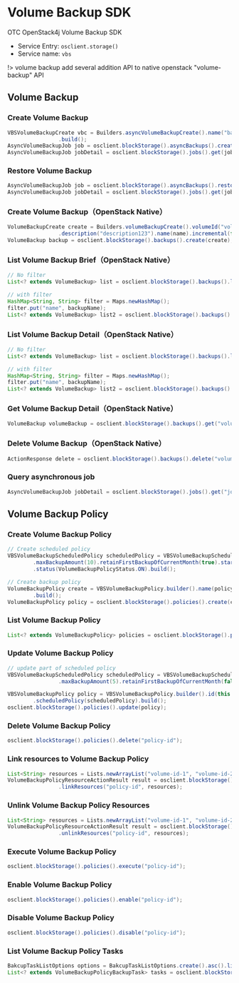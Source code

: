 # Volume Backup SDK

OTC OpenStack4j Volume Backup SDK
- Service Entry: `osclient.storage()`
- Service name: `vbs`

!> volume backup add several addition API to native openstack "volume-backup" API

## Volume Backup
### Create Volume Backup

```java
VBSVolumeBackupCreate vbc = Builders.asyncVolumeBackupCreate().name("backup-name").volumeId("volume-id")
				.build();
AsyncVolumeBackupJob job = osclient.blockStorage().asyncBackups().create(vbc);
AsyncVolumeBackupJob jobDetail = osclient.blockStorage().jobs().get(job.getId())
```

### Restore Volume Backup
```java
AsyncVolumeBackupJob job = osclient.blockStorage().asyncBackups().restore("volume-backup-id", "volume-id");
AsyncVolumeBackupJob jobDetail = osclient.blockStorage().jobs().get(job.getId());
```

### Create Volume Backup（OpenStack Native）
```java
VolumeBackupCreate create = Builders.volumeBackupCreate().volumeId("volume-id").container("container123")
				.description("description123").name(name).incremental(false).build();
VolumeBackup backup = osclient.blockStorage().backups().create(create);
```

### List Volume Backup Brief（OpenStack Native）
```java
// No filter
List<? extends VolumeBackup> list = osclient.blockStorage().backups().list(false);

// with filter
HashMap<String, String> filter = Maps.newHashMap();
filter.put("name", backupName);
List<? extends VolumeBackup> list2 = osclient.blockStorage().backups().list(false, filter);
```

### List Volume Backup Detail（OpenStack Native）
```java
// No filter
List<? extends VolumeBackup> list = osclient.blockStorage().backups().list(true);

// with filter
HashMap<String, String> filter = Maps.newHashMap();
filter.put("name", backupName);
List<? extends VolumeBackup> list2 = osclient.blockStorage().backups().list(true, filter);
```

### Get Volume Backup Detail（OpenStack Native）
```java
VolumeBackup volumeBackup = osclient.blockStorage().backups().get("volume-backup-id");
```


### Delete Volume Backup（OpenStack Native）
```java
ActionResponse delete = osclient.blockStorage().backups().delete("volume-backup-id");
```

### Query asynchronous job
```java
AsyncVolumeBackupJob jobDetail = osclient.blockStorage().jobs().get("job-id");
```

## Volume Backup Policy

### Create Volume Backup Policy
```java
// Create scheduled policy
VBSVolumeBackupScheduledPolicy scheduledPolicy = VBSVolumeBackupScheduledPolicy.builder().frequency(10)
		.maxBackupAmount(10).retainFirstBackupOfCurrentMonth(true).startTime("01:00")
		.status(VolumeBackupPolicyStatus.ON).build();

// Create backup policy 
VolumeBackupPolicy create = VBSVolumeBackupPolicy.builder().name(policyName).scheduledPolicy(scheduledPolicy)
		.build();
VolumeBackupPolicy policy = osclient.blockStorage().policies().create(create);
```

### List Volume Backup Policy
```java
List<? extends VolumeBackupPolicy> policies = osclient.blockStorage().policies().list();
```

### Update Volume Backup Policy
```java
// update part of scheduled policy
VBSVolumeBackupScheduledPolicy scheduledPolicy = VBSVolumeBackupScheduledPolicy.builder().frequency(5)
				.maxBackupAmount(5).retainFirstBackupOfCurrentMonth(false).status(VolumeBackupPolicyStatus.OFF).build();

VBSVolumeBackupPolicy policy = VBSVolumeBackupPolicy.builder().id(this.policy.getId())
		.scheduledPolicy(scheduledPolicy).build();
osclient.blockStorage().policies().update(policy);
```

### Delete Volume Backup Policy
```java
osclient.blockStorage().policies().delete("policy-id");
```

### Link resources to Volume Backup Policy
```java
List<String> resources = Lists.newArrayList("volume-id-1", "volume-id-2");
VolumeBackupPolicyResourceActionResult result = osclient.blockStorage().policies()
				.linkResources("policy-id", resources);
```

### Unlink Volume Backup Policy Resources
```java
List<String> resources = Lists.newArrayList("volume-id-1", "volume-id-2");
VolumeBackupPolicyResourceActionResult result = osclient.blockStorage().policies()
				.unlinkResources("policy-id", resources);
```

### Execute Volume Backup Policy
```java
osclient.blockStorage().policies().execute("policy-id");
```

### Enable Volume Backup Policy
```java
osclient.blockStorage().policies().enable("policy-id");
```

### Disable Volume Backup Policy
```java
osclient.blockStorage().policies().disable("policy-id");
```

### List Volume Backup Policy Tasks
```java
BakcupTaskListOptions options = BakcupTaskListOptions.create().asc().limit(10);
List<? extends VolumeBackupPolicyBackupTask> tasks = osclient.blockStorage().policies().tasks("policy-id", options);
```
